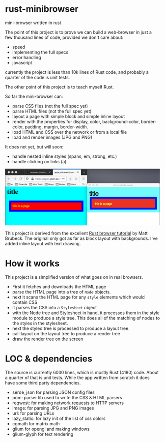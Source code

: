 # rust-minibrowser
mini-browser written in rust

The point of this project is to prove we can build a web-browser in just a few thousand lines of code, provided
we don't care about:

* speed
* implementing the full specs
* error handling
* javascript

currently the project is less than 10k lines of Rust code, and probably a quarter of the code is unit tests.

The other point of this project is to teach myself Rust.

So far the mini-browser can:

* parse CSS files (not the full spec yet)
* parse HTML files (not the full spec yet)
* layout a page with simple block and simple inline layout
* render with the properties for display, color, background-color, border-color, padding, margin, border-width.
* load HTML and CSS over the network or from a local file
* load and render images (JPG and PNG)


It does not yet, but will soon:
* handle nested inline styles (spans, em, strong, etc.)
* handle clicking on links (a) 

![](res/screenshot1.png)



This project is derived from the excellent [Rust browser tutorial](https://limpet.net/mbrubeck/2014/08/08/toy-layout-engine-1.html) by Matt Brubeck. The original only got as far as block layout with backgrounds. I've added inline layout with text drawing. 


# How it works

This project is a simplified version of what goes on in real browsers.

* First it fetches and downloads the HTML page
* parse the HTML page into a tree of `Node` objects.
* next it scans the HTML page for any `style` elements which would contain CSS
* it parses the CSS into a `Stylesheet` object
* with the Node tree and Stylesheet in hand, it processes them in the style module to produce a style tree. This does all of the matching of nodes to the styles in the stylesheet.
* next the styled tree is processed to produce a layout tree.
* call layout on the layout tree to produce a render tree
* draw the render tree on the screen

# LOC & dependencies

The source is currently 6000 lines, which is mostly Rust (4180) code. About a quarter of that is unit tests.  While the app written from scratch it does have some third party dependencies.

* serde_json for parsing JSON config files
* pom: parser lib used to write the CSS & HTML parsers
* reqwest: for making network requests to HTTP servers
* image: for parsing JPG and PNG images
* url: for parsing URLs
* lazy_static: for lazy init of the list of css colors
* cgmath for matrix math
* glium for opengl and making windows
* glium-glyph for text rendering


